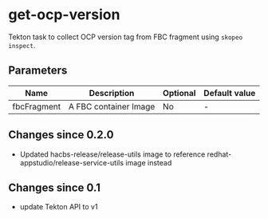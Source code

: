 # get-ocp-version

Tekton task to collect OCP version tag from FBC fragment using `skopeo inspect`.

## Parameters

| Name | Description | Optional | Default value |
|------|-------------|----------|---------------|
| fbcFragment | A FBC container Image | No | - |

## Changes since 0.2.0
- Updated hacbs-release/release-utils image to reference redhat-appstudio/release-service-utils image instead

## Changes since 0.1
 - update Tekton API to v1 